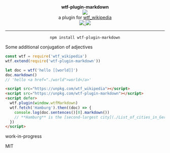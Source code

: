 <div align="center">
  <div><b>wtf-plugin-markdown</b></div>
  <img src="https://cloud.githubusercontent.com/assets/399657/23590290/ede73772-01aa-11e7-8915-181ef21027bc.png" />

  <div>a plugin for <a href="https://github.com/spencermountain/wtf_wikipedia/">wtf_wikipedia</a></div>
  
  <!-- npm version -->
  <a href="https://npmjs.org/package/wtf-plugin-markdown">
    <img src="https://img.shields.io/npm/v/wtf-plugin-markdown.svg?style=flat-square" />
  </a>
  
  <!-- file size -->
  <a href="https://unpkg.com/wtf-plugin-markdown/builds/wtf-plugin-markdown.min.js">
    <img src="https://badge-size.herokuapp.com/spencermountain/wtf-plugin-markdown/master/builds/wtf-plugin-markdown.min.js" />
  </a>
   <hr/>
</div>

<div align="center">
  <code>npm install wtf-plugin-markdown</code>
</div>

Some additional conjugation of adjectives

```js
const wtf = require('wtf_wikipedia')
wtf.extend(require('wtf-plugin-markdown'))

let doc = wtf('hello [[world]]')
doc.markdown()
// 'hello <a href="./world">world</a>'
```

```html
<script src="https://unpkg.com/wtf_wikipedia"></script>
<script src="https://unpkg.com/wtf-plugin-markdown"></script>
<script defer>
  wtf.plugin(window.wtfMarkdown)
  wtf.fetch('Hamburg').then((doc) => {
    console.log(doc.sentences()[0].markdown())
    // **Hamburg** is the [second-largest city](./List_of_cities_in_Germany_by_population) in [Germany](./Germany) ...
  })
</script>
```
work-in-progress

MIT
